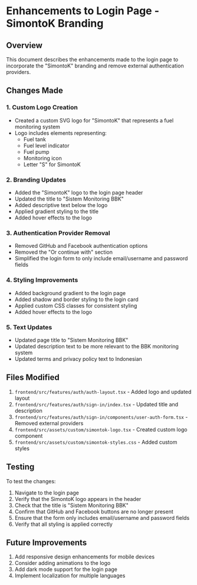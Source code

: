 # Enhancements to Login Page - SimontoK Branding

## Overview
This document describes the enhancements made to the login page to incorporate the "SimontoK" branding and remove external authentication providers.

## Changes Made

### 1. Custom Logo Creation
- Created a custom SVG logo for "SimontoK" that represents a fuel monitoring system
- Logo includes elements representing:
  - Fuel tank
  - Fuel level indicator
  - Fuel pump
  - Monitoring icon
  - Letter "S" for SimontoK

### 2. Branding Updates
- Added the "SimontoK" logo to the login page header
- Updated the title to "Sistem Monitoring BBK"
- Added descriptive text below the logo
- Applied gradient styling to the title
- Added hover effects to the logo

### 3. Authentication Provider Removal
- Removed GitHub and Facebook authentication options
- Removed the "Or continue with" section
- Simplified the login form to only include email/username and password fields

### 4. Styling Improvements
- Added background gradient to the login page
- Added shadow and border styling to the login card
- Applied custom CSS classes for consistent styling
- Added hover effects to the logo

### 5. Text Updates
- Updated page title to "Sistem Monitoring BBK"
- Updated description text to be more relevant to the BBK monitoring system
- Updated terms and privacy policy text to Indonesian

## Files Modified

1. `frontend/src/features/auth/auth-layout.tsx` - Added logo and updated layout
2. `frontend/src/features/auth/sign-in/index.tsx` - Updated title and description
3. `frontend/src/features/auth/sign-in/components/user-auth-form.tsx` - Removed external providers
4. `frontend/src/assets/custom/simontok-logo.tsx` - Created custom logo component
5. `frontend/src/assets/custom/simontok-styles.css` - Added custom styles

## Testing

To test the changes:
1. Navigate to the login page
2. Verify that the SimontoK logo appears in the header
3. Check that the title is "Sistem Monitoring BBK"
4. Confirm that GitHub and Facebook buttons are no longer present
5. Ensure that the form only includes email/username and password fields
6. Verify that all styling is applied correctly

## Future Improvements

1. Add responsive design enhancements for mobile devices
2. Consider adding animations to the logo
3. Add dark mode support for the login page
4. Implement localization for multiple languages